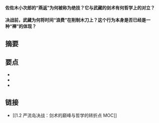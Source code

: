 #### 佐佐木小次郎的“燕返”为何被称为绝技？它与武藏的剑术有何哲学上的对立？


#### 决战前，武藏为何将时间“浪费”在削制木刀上？这个行为本身是否已经是一种“禅”的体现？


## 摘要


## 要点

- 
- 
- 

## 链接

- [[1.2 严流岛决战：剑术的巅峰与哲学的转折点 MOC]]
